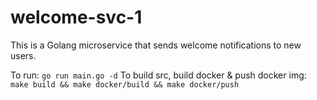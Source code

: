 # welcome-svc-1

This is a Golang microservice that sends welcome notifications to new users.

To run: `go run main.go -d`
To build src, build docker & push docker img: `make build && make docker/build && make docker/push`
